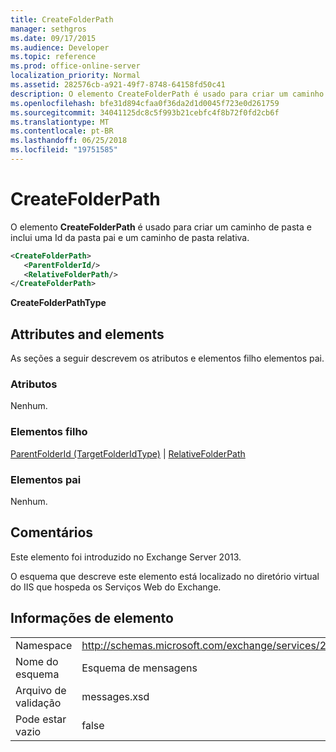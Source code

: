 ```yaml
---
title: CreateFolderPath
manager: sethgros
ms.date: 09/17/2015
ms.audience: Developer
ms.topic: reference
ms.prod: office-online-server
localization_priority: Normal
ms.assetid: 282576cb-a921-49f7-8748-64158fd50c41
description: O elemento CreateFolderPath é usado para criar um caminho de pasta e inclui uma Id da pasta pai e um caminho de pasta relativa.
ms.openlocfilehash: bfe31d894cfaa0f36da2d1d0045f723e0d261759
ms.sourcegitcommit: 34041125dc8c5f993b21cebfc4f8b72f0fd2cb6f
ms.translationtype: MT
ms.contentlocale: pt-BR
ms.lasthandoff: 06/25/2018
ms.locfileid: "19751585"
---
```

# <a name="createfolderpath"></a>CreateFolderPath

O elemento **CreateFolderPath** é usado para criar um caminho de pasta e inclui uma Id da pasta pai e um caminho de pasta relativa. 
  
```XML
<CreateFolderPath>
   <ParentFolderId/>
   <RelativeFolderPath/>
</CreateFolderPath>
```

 **CreateFolderPathType**
## <a name="attributes-and-elements"></a>Attributes and elements

As seções a seguir descrevem os atributos e elementos filho elementos pai.
  
### <a name="attributes"></a>Atributos

Nenhum.
  
### <a name="child-elements"></a>Elementos filho

[ParentFolderId (TargetFolderIdType)](parentfolderid-targetfolderidtype.md) | [RelativeFolderPath](relativefolderpath.md)
  
### <a name="parent-elements"></a>Elementos pai

Nenhum.
  
## <a name="remarks"></a>Comentários

Este elemento foi introduzido no Exchange Server 2013.
  
O esquema que descreve este elemento está localizado no diretório virtual do IIS que hospeda os Serviços Web do Exchange.
  
## <a name="element-information"></a>Informações de elemento

|||
|:-----|:-----|
|Namespace  <br/> |http://schemas.microsoft.com/exchange/services/2006/messages  <br/> |
|Nome do esquema  <br/> |Esquema de mensagens  <br/> |
|Arquivo de validação  <br/> |messages.xsd  <br/> |
|Pode estar vazio  <br/> |false  <br/> |
   

